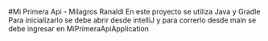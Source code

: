 #Mi Primera Api - Milagros Ranaldi
En este proyecto se utiliza Java y Gradle
Para inicializarlo se debe abrir desde intelliJ y para correrlo desde main se debe ingresar en MiPrimeraApiApplication

